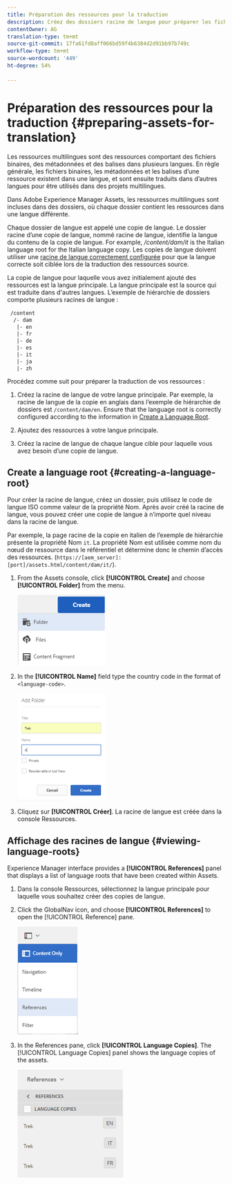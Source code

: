 ```yaml
---
title: Préparation des ressources pour la traduction
description: Créez des dossiers racine de langue pour préparer les fichiers à la traduction afin de prendre en charge les fichiers multilingues.
contentOwner: AG
translation-type: tm+mt
source-git-commit: 17fa61fd0aff066bd59f4b6384d2d91bb97b749c
workflow-type: tm+mt
source-wordcount: '449'
ht-degree: 54%

---
```



# Préparation des ressources pour la traduction {#preparing-assets-for-translation}

Les ressources multilingues sont des ressources comportant des fichiers binaires, des métadonnées et des balises dans plusieurs langues. En règle générale, les fichiers binaires, les métadonnées et les balises d’une ressource existent dans une langue, et sont ensuite traduits dans d’autres langues pour être utilisés dans des projets multilingues.

Dans Adobe Experience Manager Assets, les ressources multilingues sont incluses dans des dossiers, où chaque dossier contient les ressources dans une langue différente.

Chaque dossier de langue est appelé une copie de langue. Le dossier racine d’une copie de langue, nommé racine de langue, identifie la langue du contenu de la copie de langue. For example, */content/dam/it* is the Italian language root for the Italian language copy. Les copies de langue doivent utiliser une [racine de langue correctement configurée](preparing-assets-for-translation.md#creating-a-language-root) pour que la langue correcte soit ciblée lors de la traduction des ressources source.

La copie de langue pour laquelle vous avez initialement ajouté des ressources est la langue principale. La langue principale est la source qui est traduite dans d&#39;autres langues. L’exemple de hiérarchie de dossiers comporte plusieurs racines de langue :

```
 /content
  /- dam
   |- en
   |- fr
   |- de
   |- es
   |- it
   |- ja
   |- zh
```

Procédez comme suit pour préparer la traduction de vos ressources :

1. Créez la racine de langue de votre langue principale. Par exemple, la racine de langue de la copie en anglais dans l’exemple de hiérarchie de dossiers est `/content/dam/en`. Ensure that the language root is correctly configured according to the information in [Create a Language Root](preparing-assets-for-translation.md#creating-a-language-root).

1. Ajoutez des ressources à votre langue principale.
1. Créez la racine de langue de chaque langue cible pour laquelle vous avez besoin d’une copie de langue.

## Create a language root {#creating-a-language-root}

Pour créer la racine de langue, créez un dossier, puis utilisez le code de langue ISO comme valeur de la propriété Nom. Après avoir créé la racine de langue, vous pouvez créer une copie de langue à n’importe quel niveau dans la racine de langue.

Par exemple, la page racine de la copie en italien de l’exemple de hiérarchie présente la propriété Nom `it`. La propriété Nom est utilisée comme nom du nœud de ressource dans le référentiel et détermine donc le chemin d’accès des ressources. (`https://[aem_server]:[port]/assets.html/content/dam/it/`).

1. From the Assets console, click **[!UICONTROL Create]** and choose **[!UICONTROL Folder]** from the menu.

   ![Créer un dossier](assets/Create-folder.png)

1. In the **[!UICONTROL Name]** field type the country code in the format of `<language-code>`.

   ![Ajouter le code de langue dans le dossier](assets/Add-language-code-in-folder.png)

1. Cliquez sur **[!UICONTROL Créer]**. La racine de langue est créée dans la console Ressources.

## Affichage des racines de langue {#viewing-language-roots}

Experience Manager interface provides a **[!UICONTROL References]** panel that displays a list of language roots that have been created within Assets.

1. Dans la console Ressources, sélectionnez la langue principale pour laquelle vous souhaitez créer des copies de langue.
1. Click the GlobalNav icon, and choose **[!UICONTROL References]** to open the [!UICONTROL Reference] pane.

   ![chlimage_1-122](assets/chlimage_1-122.png)

1. In the References pane, click **[!UICONTROL Language Copies]**. The [!UICONTROL Language Copies] panel shows the language copies of the assets.

   ![chlimage_1-123](assets/chlimage_1-123.png)

